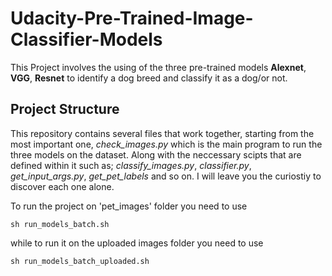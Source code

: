 # Udacity-Pre-Trained-Image-Classifier-Models
This Project involves the using of the three pre-trained models **Alexnet**, **VGG**, **Resnet** to identify a dog breed and classify it as a dog/or not.

## Project Structure
This repository contains several files that work together, starting from the most important one, *check_images.py* which is the main program to run the three models on the dataset.
Along with the neccessary scipts that are defined within it such as; *classify_images.py*, *classifier.py*, *get_input_args.py*, *get_pet_labels* and so on. I will leave you the curiostiy to discover each one alone.

To run the project on 'pet_images' folder you need to use 
```
sh run_models_batch.sh
```

while to run it on the uploaded images folder you need to use
```
sh run_models_batch_uploaded.sh
```
